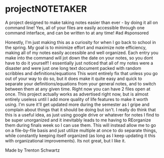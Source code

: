 # projectNOTETAKER
A project designed to make taking notes easier than ever - by doing it all on command line! Yes, all of your files are easily accessible through one command interface, and can be written to at any time! #ad #sponsored


Honestly, I'm just making this as a curiosity for when I go back to school in the spring.
My goal is to minimize effort and maximize note efficiency, making all of my notes easily accessible and well organized.
Each entry you make into the command will jot down the date on your notes, so you dont have to do it yourself! 
I essentially just noticed that all of my notes were a disaster and were just one long text document packed with random scribbles and definitions/equations
This wont entirely fix that unless you go out of your way to do so, but it does make it quite easy and quick to separate your definitions/equations from your general notes, 
and to switch between them at any given time. Right now you can have 2 files open at once. This project actually works as advertised right now, but is almost entirely useless
until I add more quality of life features to make it worth using. I'm sure it'll get updated more during the semester as I gripe and complain about things that it
should be doing but isn't.
I really do think that this is a useful idea, as just using google drive or whatever for notes I find to be super unorganized and it inevitably leads to me having 
to REorganize them during finals week so I can use them.
This will instead allow me to go on a file-by-file basis and just utilize multiple at once to do separate things, while constantly keeping itself organized
(as long as I keep updating it this with organizational improvements).
Its not great, but I like it.

Made by Trenton Schwartz
